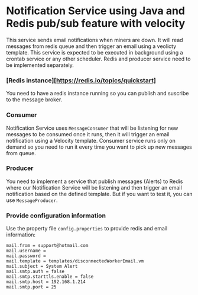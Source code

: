 # Notification Service using Java and Redis pub/sub feature with velocity
This service sends email notifications when miners are down. It will read messages from redis queue and then trigger an email using a veolicty template. This service is expected to be executed in background using a crontab service or any other scheduler. Redis and producer service need to be implemented separately.

### [Redis instance][https://redis.io/topics/quickstart]
You need to have a redis instance running so you can publish and suscribe to the message broker.

### Consumer
Notification Service uses `MessageConsumer` that will be listening for new messages to be consumed once it runs, then it will trigger an email notification using a Velocity template. Consumer service runs only on demand so you need to run it every time you want to pick up new messages from queue.

### Producer
You need to implement a service that publish messages (Alerts) to Redis where our Notification Service will be listening and then trigger an email notification based on the defined template. But if you want to test it, you can use `MessageProducer`.

### Provide configuration information

Use the property file `config.properties` to provide redis and email information:

```
mail.from = support@hotmail.com
mail.username =
mail.password =
mail.template = templates/disconnectedWorkerEmail.vm
mail.subject = System Alert
mail.smtp.auth = false
mail.smtp.starttls.enable = false
mail.smtp.host = 192.168.1.214
mail.smtp.port = 25
```